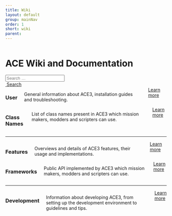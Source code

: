 ```yaml
---
title: Wiki
layout: default
group: mainNav
order: 1
short: wiki
parent:
---
```


<div class="row">
    <div class="large-12 columns">
        <h1>ACE Wiki and Documentation</h1>
    </div>
</div>

<div class="row">
    <div class="large-8 medium-12 columns">
        <div id="liveSearch" class="contentSearch">
            <div class="contentSearch-wrapper row small-collapse">
                <div class="small-12 medium-8 columns">
                    <input type="search" class="liveSearch-field" name="searchTerm" placeholder="Search &hellip;"/>
                    <div class="liveSearch-result">
                        <ul class="liveSearch-result-list hidden"></ul>
                    </div>
                </div>
                <div class="hide-for-small-only medium-4 columns">
                    <a href="#" class="liveSearch-button button tiny"><i class="fa fa-search"></i>&nbsp;Search</a>
                </div>
            </div>
        </div>
    </div>
</div>

<div class="row">
    <div class="large-6 medium-2 columns">
        <h3>User</h3>
        <p>General information about ACE3, installation guides and troubleshooting.</p>
        <a href="{{ site.baseurl }}/wiki/user/" class="button">Learn more</a>
    </div>
    <div class="large-6 medium-2 columns">
        <h3>Class Names</h3>
        <p>List of class names present in ACE3 which mission makers, modders and scripters can use.</p>
        <a href="{{ site.baseurl }}/wiki/class-names.html" class="button">Learn more</a>
    </div>
</div>

<div class="row">
    <hr/>
</div>

<div class="row">
    <div class="large-6 medium-2 columns">
        <h3>Features</h3>
        <p>Overviews and details of ACE3 features, their usage and implementations.</p>
        <a href="{{ site.baseurl }}/wiki/feature/" class="button">Learn more</a>
    </div>
    <div class="large-6 medium-2 columns">
        <h3>Frameworks</h3>
        <p>Public API implemented by ACE3 which mission makers, modders and scripters can use.</p>
        <a href="{{ site.baseurl }}/wiki/framework/" class="button">Learn more</a>
    </div>
</div>

<div class="row">
    <hr/>
</div>

<div class="row">
    <div class="large-6 medium-2 columns">
        <h3>Development</h3>
        <p>Information about developing ACE3, from setting up the development environment to guidelines and tips.</p>
        <a href="{{ site.baseurl }}/wiki/development/" class="button">Learn more</a>
    </div>
</div>
